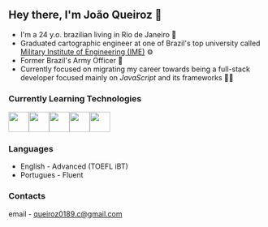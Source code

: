 ## Hey there, I'm João Queiroz 👋

* I'm a 24 y.o. brazilian living in Rio de Janeiro :sunrise:
* Graduated cartographic engineer at one of Brazil's top university called [Military Institute of Engineering (IME)](https://www.ime.eb.mil.br/en/) :gear:
* Former Brazil's Army Officer :saluting_face:
* Currently focused on migrating my career towards being a full-stack developer focused mainly on *JavaScript* and its frameworks :technologist:


### Currently Learning Technologies
<img loading="lazy" src="https://cdn.jsdelivr.net/gh/devicons/devicon@latest/icons/javascript/javascript-original.svg" width="40" height="40" /><img loading="lazy" src="https://cdn.jsdelivr.net/gh/devicons/devicon@latest/icons/html5/html5-original-wordmark.svg" width="40" height="40" /><img loading="lazy" src="https://cdn.jsdelivr.net/gh/devicons/devicon@latest/icons/css3/css3-original-wordmark.svg" width="40" height="40" /><img loading="lazy" src="https://cdn.jsdelivr.net/gh/devicons/devicon@latest/icons/git/git-original.svg" width="40" height="40" /><img loading="lazy" src="https://cdn.jsdelivr.net/gh/devicons/devicon@latest/icons/github/github-original.svg" width="40" height="40" />
          
### Languages
* English - Advanced (TOEFL iBT)
* Portugues - Fluent

### Contacts
email - queiroz0189.c@gmail.com


<!--
**ojoaoqueiroz/ojoaoqueiroz** is a ✨ _special_ ✨ repository because its `README.md` (this file) appears on your GitHub profile.

Here are some ideas to get you started:

- 🔭 I’m currently working on ...
- 🌱 I’m currently learning ...
- 👯 I’m looking to collaborate on ...
- 🤔 I’m looking for help with ...
- 💬 Ask me about ...
- 📫 How to reach me: ...
- 😄 Pronouns: ...
- ⚡ Fun fact: ...
-->
